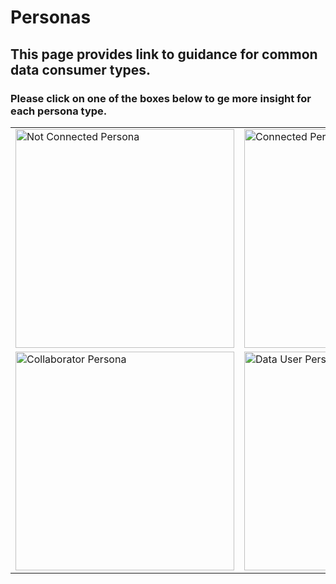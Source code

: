 # Personas
## This page provides link to guidance for common data consumer types. 
### Please click on one of the boxes below to ge more insight for each persona type.

<centre> 
<table>
  <tr>
    <td><a style={{height: "min-content", display: "block"}} href="/usecases/not-connected.md"><img src="https://github.com/user-attachments/assets/ec21157a-55a5-4313-80f6-4071bd09e4c8" alt="Not Connected Persona" width="350"/></a></td>
    <td><a style={{height: "min-content", display: "block"}} href="/usecases/connected.md"><img src="https://github.com/user-attachments/assets/7848665e-8559-4ded-9554-28c19d556027" alt="Connected Persona" width="350"/></a></td>
  </tr><tr>
    <td><a style={{height: "min-content", display: "block"}} href="/usecases/collaborator.md"><img src="https://github.com/user-attachments/assets/3f8ae500-c899-4e98-a965-a440b6bfa494" alt="Collaborator Persona" width="350"/></a></td>
    <td><a style={{height: "min-content", display: "block"}} href="/usecases/datauser.md"><img src="https://github.com/user-attachments/assets/cb79f0b6-6aa2-4e6c-afc4-7e3ffc5a8338" alt="Data User Persona" width="350"/></a></td>
  </tr>
</table>
</centre>
